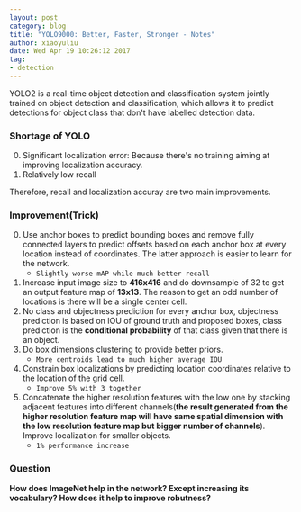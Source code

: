 ```yaml
---
layout: post
category: blog
title: "YOLO9000: Better, Faster, Stronger - Notes"
author: xiaoyuliu
date: Wed Apr 19 10:26:12 2017
tag:
- detection
---
```


YOLO2 is a real-time object detection and classification system jointly trained on object detection and classification, which allows it to predict detections for object class that don't have labelled detection data.

### Shortage of YOLO

0. Significant localization error: Because there's no training aiming at improving localization accuracy.
1. Relatively low recall

Therefore, recall and localization accuray are two main improvements.

### Improvement(Trick)

0. Use anchor boxes to predict bounding boxes and remove fully connected layers to predict offsets based on each anchor box at every location instead of coordinates. The latter approach is easier to learn for the network. 
    - `Slightly worse mAP while much better recall`
1. Increase input image size to **416x416** and do downsample of 32 to get an output feature map of **13x13**. The reason to get an odd number of locations is there will be a single center cell.
2. No class and objectness prediction for every anchor box, objectness prediction is based on IOU of ground truth and proposed boxes, class prediction is the **conditional probability** of that class given that there is an object.
3. Do box dimensions clustering to provide better priors. 
    - `More centroids lead to much higher average IOU`
4. Constrain box localizations by predicting location coordinates relative to the location of the grid cell.
    - `Improve 5% with 3 together`
5. Concatenate the higher resolution features with the low one by stacking adjacent features into different channels(**the result generated from the higher resolution feature map will have same spatial dimension with the low resolution feature map but bigger number of channels**). Improve localization for smaller objects.
    - `1% performance increase`

### Question

**How does ImageNet help in the network? Except increasing its vocabulary? How does it help to improve robutness?**





